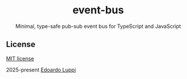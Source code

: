 <!--suppress HtmlDeprecatedAttribute -->
<div align="center">
  <h1>event-bus</h1>
  <p>Minimal, type-safe pub-sub event bus for TypeScript and JavaScript</p>
</div>

## License

[MIT license](https://github.com/lppedd/event-bus/blob/main/LICENSE)

2025-present [Edoardo Luppi](https://github.com/lppedd)  
